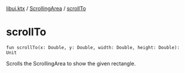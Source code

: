 [libui.ktx](../README.md) / [ScrollingArea](README.md) / [scrollTo](scroll-to.md)

# scrollTo

`fun scrollTo(x: Double, y: Double, width: Double, height: Double): Unit`

Scrolls the ScrollingArea to show the given rectangle.

